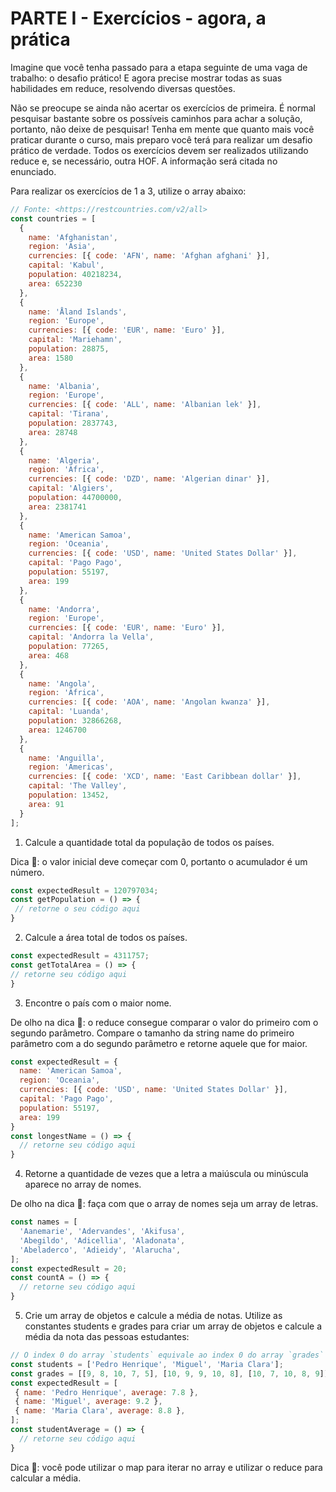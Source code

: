 # PARTE I - Exercícios - agora, a prática

Imagine que você tenha passado para a etapa seguinte de uma vaga de trabalho: o desafio prático! E agora precise mostrar todas as suas habilidades em reduce, resolvendo diversas questões.

Não se preocupe se ainda não acertar os exercícios de primeira. É normal pesquisar bastante sobre os possíveis caminhos para achar a solução, portanto, não deixe de pesquisar! Tenha em mente que quanto mais você praticar durante o curso, mais preparo você terá para realizar um desafio prático de verdade. Todos os exercícios devem ser realizados utilizando reduce e, se necessário, outra HOF. A informação será citada no enunciado.

Para realizar os exercícios de 1 a 3, utilize o array abaixo:

```js
// Fonte: <https://restcountries.com/v2/all>
const countries = [
  {
    name: 'Afghanistan',
    region: 'Asia',
    currencies: [{ code: 'AFN', name: 'Afghan afghani' }],
    capital: 'Kabul',
    population: 40218234,
    area: 652230
  },
  {
    name: 'Åland Islands',
    region: 'Europe',
    currencies: [{ code: 'EUR', name: 'Euro' }],
    capital: 'Mariehamn',
    population: 28875,
    area: 1580
  },
  {
    name: 'Albania',
    region: 'Europe',
    currencies: [{ code: 'ALL', name: 'Albanian lek' }],
    capital: 'Tirana',
    population: 2837743,
    area: 28748
  },
  {
    name: 'Algeria',
    region: 'Africa',
    currencies: [{ code: 'DZD', name: 'Algerian dinar' }],
    capital: 'Algiers',
    population: 44700000,
    area: 2381741
  },
  {
    name: 'American Samoa',
    region: 'Oceania',
    currencies: [{ code: 'USD', name: 'United States Dollar' }],
    capital: 'Pago Pago',
    population: 55197,
    area: 199
  },
  {
    name: 'Andorra',
    region: 'Europe',
    currencies: [{ code: 'EUR', name: 'Euro' }],
    capital: 'Andorra la Vella',
    population: 77265,
    area: 468
  },
  {
    name: 'Angola',
    region: 'Africa',
    currencies: [{ code: 'AOA', name: 'Angolan kwanza' }],
    capital: 'Luanda',
    population: 32866268,
    area: 1246700
  },
  {
    name: 'Anguilla',
    region: 'Americas',
    currencies: [{ code: 'XCD', name: 'East Caribbean dollar' }],
    capital: 'The Valley',
    population: 13452,
    area: 91
  }
];
```

1. Calcule a quantidade total da população de todos os países.

Dica 👀: o valor inicial deve começar com 0, portanto o acumulador é um número.

```js
const expectedResult = 120797034;
const getPopulation = () => {
 // retorne o seu código aqui
}
```

2. Calcule a área total de todos os países.

```js
const expectedResult = 4311757;
const getTotalArea = () => {
// retorne seu código aqui
}
```

3. Encontre o país com o maior nome.

De olho na dica 👀: o reduce consegue comparar o valor do primeiro com o segundo parâmetro. Compare o tamanho da string name do primeiro parâmetro com a do segundo parâmetro e retorne aquele que for maior.

```js
const expectedResult = {
  name: 'American Samoa',
  region: 'Oceania',
  currencies: [{ code: 'USD', name: 'United States Dollar' }],
  capital: 'Pago Pago',
  population: 55197,
  area: 199
}
const longestName = () => {
  // retorne seu código aqui
}
```
4. Retorne a quantidade de vezes que a letra a maiúscula ou minúscula aparece no array de nomes.

De olho na dica 👀: faça com que o array de nomes seja um array de letras.

```js
const names = [
  'Aanemarie', 'Adervandes', 'Akifusa',
  'Abegildo', 'Adicellia', 'Aladonata',
  'Abeladerco', 'Adieidy', 'Alarucha',
];
const expectedResult = 20;
const countA = () => {
  // retorne seu código aqui
}
```

5. Crie um array de objetos e calcule a média de notas. Utilize as constantes students e grades para criar um array de objetos e calcule a média da nota das pessoas estudantes:

```js
// O index 0 do array `students` equivale ao index 0 do array `grades`
const students = ['Pedro Henrique', 'Miguel', 'Maria Clara'];
const grades = [[9, 8, 10, 7, 5], [10, 9, 9, 10, 8], [10, 7, 10, 8, 9]];
const expectedResult = [
 { name: 'Pedro Henrique', average: 7.8 },
 { name: 'Miguel', average: 9.2 },
 { name: 'Maria Clara', average: 8.8 },
];
const studentAverage = () => {
  // retorne seu código aqui
}
```

Dica 👀: você pode utilizar o map para iterar no array e utilizar o reduce para calcular a média.

